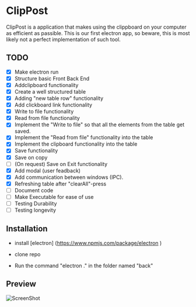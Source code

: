 # ClipPost
ClipPost is a application that makes using the clippboard on your computer as efficient as passible.
This is our first electron app, so beware, this is most likely not a perfect implementation of such tool.

## TODO
- [X] Make electron run
- [X] Structure basic Front Back End
- [X] Addclipboard functionality
- [X] Create a well structured table
- [X] Adding "new table row" functionality
- [X] Add clickboard link functionality
- [X] Write to file functionality
- [X] Read from file functionality
- [X] Implement the "Write to file" so that all the elements from the table get saved.
- [X] Implement the "Read from file" functionality into the table
- [X] Implement the clipboard functionality into the table
- [X] Save functionality
- [X] Save on copy
- [ ] (On request) Save on Exit functionality
- [X] Add modal (user feadback)
- [X] Add communication between windows (IPC).
- [X] Refreshing table after "clearAll"-press
- [ ] Document code
- [ ] Make Executable for ease of use
- [ ] Testing Durability  
- [ ] Testing longevity 

## Installation

- install [electron] (https://www.npmjs.com/package/electron )

- clone repo

- Run the command "electron ." in the folder named "back"

## Preview

![ScreenShot](https://raw.githubusercontent.com/tjabejohannes/velectron/master/front/Example%23.png)

